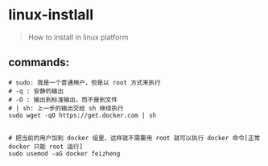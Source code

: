 # linux-instlall
> How to install in linux platform

## commands:
```shell
# sudo: 我是一个普通用户，但是以 root 方式来执行
# -q : 安静的输出
# -O : 输出到标准输出，而不是到文件
# | sh: 上一步的输出交给 sh 继续执行
sudo wget -qO https://get.docker.com | sh


# 把当前的用户加到 docker 组里，这样就不需要用 root 就可以执行 docker 命令[正常 docker 只能 root 运行] 
sudo usemod -aG docker feizheng

```